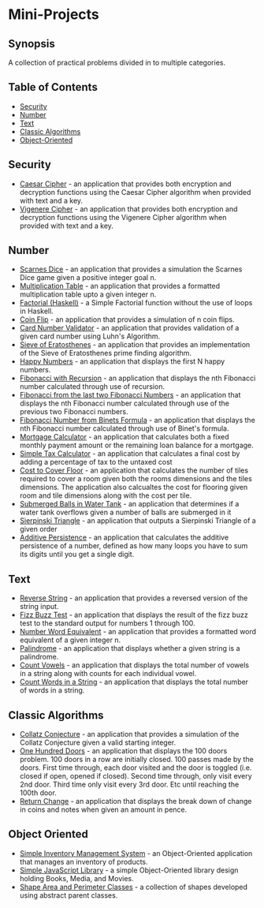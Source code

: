 # Mini-Projects

## Synopsis
A collection of practical problems divided in to multiple categories.

## Table of Contents
- [Security](#security)
- [Number](#number)
- [Text](#text)
- [Classic Algorithms](#classic-algorithms)
- [Object-Oriented](#object-oriented)


Security
---------
* [Caesar Cipher](src/CaesarCipher.java) - an application that provides both encryption and decryption functions using the Caesar Cipher algorithm when provided with text and a key.
* [Vigenere Cipher](src/VigenereCipher.java) - an application that provides both encryption and decryption functions using the Vigenere Cipher algorithm when provided with text and a key.

Number
---------
* [Scarnes Dice](src/ScarnesDice.java) - an application that provides a simulation the Scarnes Dice game given a positive integer goal n.
* [Multiplication Table](src/MultiplicationTable.java) - an application that provides a formatted multiplication table upto a given integer n.
* [Factorial (Haskell)](src/Factorial.hs)  - a Simple Factorial function without the use of loops in Haskell.
* [Coin Flip](src/CoinFlip.java) - an application that provides a simulation of n coin flips.
* [Card Number Validator](src/CardNumberValidator.java) - an application that provides validation of a given card number using Luhn's Algorithm.
* [Sieve of Eratosthenes](src/SieveOfEratosthenes.java) - an application that provides an implementation of the Sieve of Eratosthenes prime finding algorithm.
* [Happy Numbers](src/HappyNumbers.java) - an application that displays the first N happy numbers.
* [Fibonacci with Recursion](src/FibonacciWithRecursion.java) - an application that displays the nth Fibonacci number calculated through use of recursion.
* [Fibonacci from the last two Fibonacci Numbers](src/FibonacciFromLastTwoFibNumbers.java) - an application that displays the nth Fibonacci number calculated through use of the previous two Fibonacci numbers.
* [Fibonacci Number from Binets Formula](src/FibonacciWithBinetsFormula.java) - an application that displays the nth Fibonacci number calculated through use of Binet's formula.
* [Mortgage Calculator](src/MortgageCalculator.java) - an application that calculates both a fixed monthly payment amount or the remaining loan balance for a mortgage.
* [Simple Tax Calculator](src/SimpleTaxCalculator.java) - an application that calculates a final cost by adding a percentage of tax to the untaxed cost
* [Cost to Cover Floor](src/CostToCoverFloor.java) - an application that calculates the number of tiles required to cover a room given both the rooms dimensions and the tiles dimensions. The application also calcualtes the cost for flooring given room and tile dimensions along with the cost per tile.
* [Submerged Balls in Water Tank](src/SubmergedBallsInWaterTank.java) - an application that determines if a water tank overflows given a number of balls are submerged in it
* [Sierpinski Triangle](src/SierpinskiTriangle.java) - an application that outputs a Sierpinski Triangle of a given order
* [Additive Persistence](src/AdditivePersistence.java) - an application that calculates the additive persistence of a number, defined as how many loops you have to sum its digits until you get a single digit.

Text
---------
* [Reverse String](src/ReverseString.java) - an application that provides a reversed version of the string input.
* [Fizz Buzz Test](src/FizzBuzzTest.java) - an application that displays the result of the fizz buzz test to the standard output for numbers 1 through 100.
* [Number Word Equivalent](src/NumberWordEquivalent.java) - an application that provides a formatted word equivalent of a given integer n.
* [Palindrome](src/Palindrome.java) - an application that displays whether a given string is a palindrome.
* [Count Vowels](src/CountVowels.java) - an application that displays the total number of vowels in a string along with counts for each individual vowel.
* [Count Words in a String](src/CountWordsInString.java) - an application that displays the total number of words in a string.

Classic Algorithms
---------
* [Collatz Conjecture](src/CollatzConjecture.java) - an application that provides a simulation of the Collatz Conjecture given a valid starting integer.
* [One Hundred Doors](src/OneHundredDoors.java) - an application that displays the 100 doors problem. 100 doors in a row are initially closed. 100 passes made by the doors. First time through, each door visited and the door is toggled (i.e. closed if open, opened if closed). Second time through, only visit every 2nd door. Third time only visit every 3rd door. Etc until reaching the 100th door.
* [Return Change](src/ReturnChange.java) - an application that displays the break down of change in coins and notes when given an amount in pence.

Object Oriented
---------
* [Simple Inventory Management System](src/SimpleInventoryManagementSystem/) - an Object-Oriented application that manages an inventory of products.
* [Simple JavaScript Library](src/SimpleJSLibrary.js) - a simple Object-Oriented library design holding Books, Media, and Movies.
* [Shape Area and Perimeter Classes](src/ShapeAreaAndPerimeterClasses/) - a collection of shapes developed using abstract parent classes.
